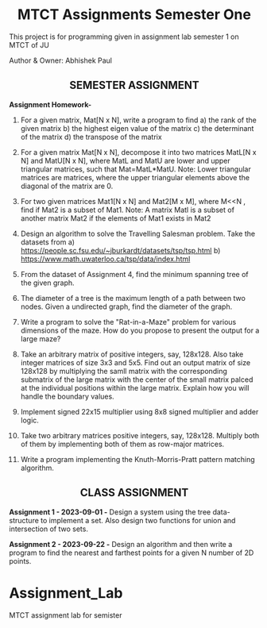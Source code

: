 <div style="text-align:center">

# MTCT Assignments Semester One
</div>
This project is for programming given in assignment lab semester 1 on MTCT of JU

Author & Owner: Abhishek Paul


<div style="text-align:center">

## SEMESTER ASSIGNMENT
</div>

**Assignment Homework-**
1. For a given matrix, Mat[N x N], write a program to find
a) the rank of the given matrix
b) the highest eigen value of the matrix 
c) the determinant of the matrix
d) the transpose of the matrix

2. For a given matrix Mat[N x N], decompose it into two matrices MatL[N x N] and MatU[N x N], where MatL and MatU are lower and upper triangular matrices, such that Mat=MatL*MatU. Note: Lower triangular matrices are matrices, where the upper triangular elements above the diagonal of the matrix are 0.

3. For two given matrices Mat1[N x N] and Mat2[M x M], where M<<N , find if Mat2 is a subset of Mat1. 
Note: A matrix Matl is a subset of another matrix Mat2 if the elements of Mat1 exists in Mat2 

4. Design an algorithm to solve the Travelling Salesman problem. Take the datasets from
a) https://people.sc.fsu.edu/~jburkardt/datasets/tsp/tsp.html 
b) https://www.math.uwaterloo.ca/tsp/data/index.html

5. From the dataset of Assignment 4, find the minimum spanning tree of the given graph.

6. The diameter of a tree is the maximum length of a path between two nodes. Given a undirected graph, find the diameter of the graph.

7. Write a program to solve the "Rat-in-a-Maze" problem for various dimensions of the maze. How do you propose to present the output for a large maze?

8. Take an arbitrary matrix of positive integers, say, 128x128. Also take integer matrices of size 3x3 and 5x5. Find out an output matrix of size 128x128 by multiplying the samll matrix with the corresponding submatrix of the large matrix with the center of the small matrix palced at the individual positions within the large matrix. Explain how you will handle the boundary values.

9. Implement signed 22x15 multiplier using 8x8 signed multiplier and adder logic.

10. Take two arbitrary matrices positive integers, say, 128x128. Multiply both of them by implementing both of them as row-major matrices.

11. Write a program implementing the Knuth-Morris-Pratt pattern matching algorithm.

<div style="text-align:center">

## CLASS ASSIGNMENT
</div>

**Assignment 1 - 2023-09-01 -** Design a system using the tree data-structure to implement a set. Also design two functions for union and intersection of two sets.

**Assignment 2 - 2023-09-22 -** Design an algorithm and then write a program to find the nearest and farthest points for a given N number of 2D points.

# Assignment_Lab
MTCT assignment lab for semister 

